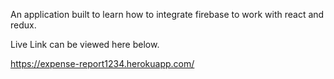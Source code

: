 An application built to learn how to integrate firebase to work with react and redux.

Live Link can be viewed here below.

https://expense-report1234.herokuapp.com/